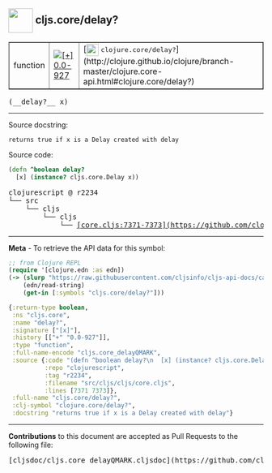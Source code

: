 ## <img width="48px" valign="middle" src="http://i.imgur.com/Hi20huC.png"> cljs.core/delay?

 <table border="1">
<tr>

<td>function</td>
<td><a href="https://github.com/cljsinfo/cljs-api-docs/tree/0.0-927"><img valign="middle" alt="[+] 0.0-927" src="https://img.shields.io/badge/+-0.0--927-lightgrey.svg"></a> </td>
<td>
[<img height="24px" valign="middle" src="http://i.imgur.com/1GjPKvB.png"> <samp>clojure.core/delay?</samp>](http://clojure.github.io/clojure/branch-master/clojure.core-api.html#clojure.core/delay?)
</td>
</tr>
</table>

 <samp>
(__delay?__ x)<br>
</samp>

---




Source docstring:

```
returns true if x is a Delay created with delay
```

Source code:

```clj
(defn ^boolean delay?
  [x] (instance? cljs.core.Delay x))
```

 <pre>
clojurescript @ r2234
└── src
    └── cljs
        └── cljs
            └── <ins>[core.cljs:7371-7373](https://github.com/clojure/clojurescript/blob/r2234/src/cljs/cljs/core.cljs#L7371-L7373)</ins>
</pre>


---

__Meta__ - To retrieve the API data for this symbol:

```clj
;; from Clojure REPL
(require '[clojure.edn :as edn])
(-> (slurp "https://raw.githubusercontent.com/cljsinfo/cljs-api-docs/catalog/cljs-api.edn")
    (edn/read-string)
    (get-in [:symbols "cljs.core/delay?"]))
```

```clj
{:return-type boolean,
 :ns "cljs.core",
 :name "delay?",
 :signature ["[x]"],
 :history [["+" "0.0-927"]],
 :type "function",
 :full-name-encode "cljs.core_delayQMARK",
 :source {:code "(defn ^boolean delay?\n  [x] (instance? cljs.core.Delay x))",
          :repo "clojurescript",
          :tag "r2234",
          :filename "src/cljs/cljs/core.cljs",
          :lines [7371 7373]},
 :full-name "cljs.core/delay?",
 :clj-symbol "clojure.core/delay?",
 :docstring "returns true if x is a Delay created with delay"}

```

---

__Contributions__ to this document are accepted as Pull Requests to the following file:

 <pre>
[cljsdoc/cljs.core_delayQMARK.cljsdoc](https://github.com/cljsinfo/cljs-api-docs/blob/master/cljsdoc/cljs.core_delayQMARK.cljsdoc)
</pre>

